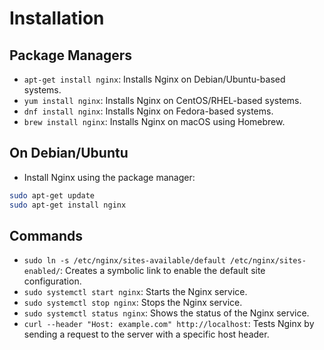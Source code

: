 # Installation

## Package Managers

- `apt-get install nginx`: Installs Nginx on Debian/Ubuntu-based systems.
- `yum install nginx`: Installs Nginx on CentOS/RHEL-based systems.
- `dnf install nginx`: Installs Nginx on Fedora-based systems.
- `brew install nginx`: Installs Nginx on macOS using Homebrew.

## On Debian/Ubuntu

- Install Nginx using the package manager:

```bash
sudo apt-get update
sudo apt-get install nginx
```

## Commands

- `sudo ln -s /etc/nginx/sites-available/default /etc/nginx/sites-enabled/`: Creates a symbolic link to enable the default site configuration.
- `sudo systemctl start nginx`: Starts the Nginx service.
- `sudo systemctl stop nginx`: Stops the Nginx service.
- `sudo systemctl status nginx`: Shows the status of the Nginx service.
- `curl --header "Host: example.com" http://localhost`: Tests Nginx by sending a request to the server with a specific host header.
